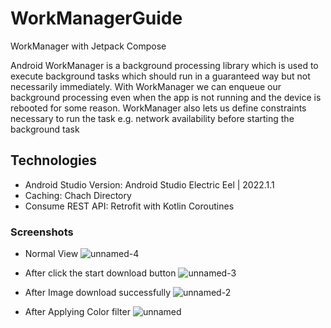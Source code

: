 # WorkManagerGuide
WorkManager with Jetpack Compose

Android WorkManager is a background processing library which is used to execute background tasks which should run in a guaranteed way but not necessarily immediately. With WorkManager we can enqueue our background processing even when the app is not running and the device is rebooted for some reason. WorkManager also lets us define constraints necessary to run the task e.g. network availability before starting the background task

## Technologies

* Android Studio Version: Android Studio Electric Eel | 2022.1.1
* Caching: Chach Directory
* Consume REST API: Retrofit with Kotlin Coroutines

### Screenshots

* Normal View
![unnamed-4](https://user-images.githubusercontent.com/11756630/215028077-8a2e0fe2-4d19-426c-8580-2df5d0fdafdd.jpg)

* After click the start download button
![unnamed-3](https://user-images.githubusercontent.com/11756630/215028107-622c670e-2f12-41c9-8359-816c13a9887f.jpg)

* After Image download successfully
![unnamed-2](https://user-images.githubusercontent.com/11756630/215028158-275346a3-39e7-45d4-a082-eae6bffff31c.jpg)

* After Applying Color filter
![unnamed](https://user-images.githubusercontent.com/11756630/215028166-9c95b6ed-1654-41af-9c33-acfda6e6654c.jpg)
